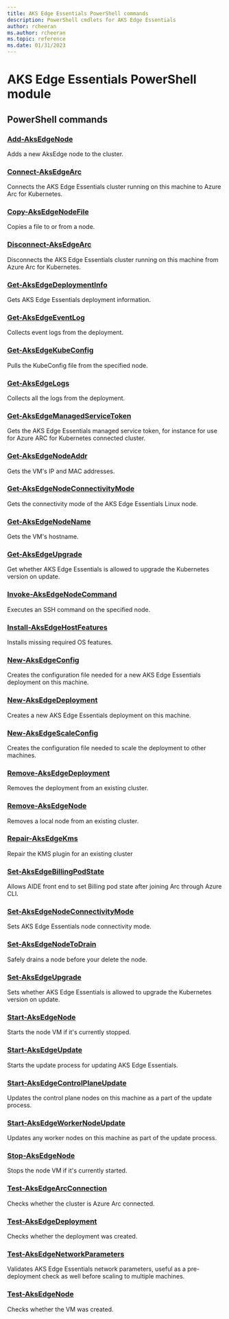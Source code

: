 ```yaml
---
title: AKS Edge Essentials PowerShell commands
description: PowerShell cmdlets for AKS Edge Essentials 
author: rcheeran
ms.author: rcheeran
ms.topic: reference
ms.date: 01/31/2023
---
```


# AKS Edge Essentials PowerShell module

## PowerShell commands

### [Add-AksEdgeNode](./add-aksedgenode.md)

Adds a new AksEdge node to the cluster.

### [Connect-AksEdgeArc](./connect-aksedgearc.md)

Connects the AKS Edge Essentials cluster running on this machine to Azure Arc for Kubernetes.

### [Copy-AksEdgeNodeFile](./copy-aksedgenodefile.md)

Copies a file to or from a node.

### [Disconnect-AksEdgeArc](./disconnect-aksedgearc.md)

Disconnects the AKS Edge Essentials cluster running on this machine from Azure Arc for Kubernetes.

### [Get-AksEdgeDeploymentInfo](./get-aksedgedeploymentinfo.md)

Gets AKS Edge Essentials deployment information.

### [Get-AksEdgeEventLog](./get-aksedgeeventlog.md)

Collects event logs from the deployment.

### [Get-AksEdgeKubeConfig](./get-aksedgekubeconfig.md)

Pulls the KubeConfig file from the specified node.

### [Get-AksEdgeLogs](./get-aksedgelogs.md)

Collects all the logs from the deployment.

### [Get-AksEdgeManagedServiceToken](./get-aksedgemanagedservicetoken.md)

Gets the AKS Edge Essentials managed service token, for instance for use for Azure ARC for Kubernetes connected cluster.

### [Get-AksEdgeNodeAddr](./get-aksedgenodeaddr.md)

Gets the VM's IP and MAC addresses.

### [Get-AksEdgeNodeConnectivityMode](./get-aksedgenodeconnectivitymode.md)

Gets the connectivity mode of the AKS Edge Essentials Linux node.

### [Get-AksEdgeNodeName](./get-aksedgenodename.md)

Gets the VM's hostname.

### [Get-AksEdgeUpgrade](./get-aksedgeupgrade.md)

Get whether AKS Edge Essentials is allowed to upgrade the Kubernetes version on update.

### [Invoke-AksEdgeNodeCommand](./invoke-aksedgenodecommand.md)

Executes an SSH command on the specified node.

### [Install-AksEdgeHostFeatures](./install-aksedgehostfeatures.md)

Installs missing required OS features.

### [New-AksEdgeConfig](./new-aksedgeconfig.md)

Creates the configuration file needed for a new AKS Edge Essentials deployment on this machine.

### [New-AksEdgeDeployment](./new-aksedgedeployment.md)

Creates a new AKS Edge Essentials deployment on this machine.

### [New-AksEdgeScaleConfig](./new-aksedgescaleconfig.md)

Creates the configuration file needed to scale the deployment to other machines.

### [Remove-AksEdgeDeployment](./remove-aksedgedeployment.md)

Removes the deployment from an existing cluster.

### [Remove-AksEdgeNode](./remove-aksedgenode.md)

Removes a local node from an existing cluster.
### [Repair-AksEdgeKms](./repair-aksedgekms.md)

Repair the KMS plugin for an existing cluster

### [Set-AksEdgeBillingPodState](./set-aksedgebillingpodstate.md)

 Allows AIDE front end to set Billing pod state after joining Arc through Azure CLI.

### [Set-AksEdgeNodeConnectivityMode](./set-aksedgenodeconnectivitymode.md)

 Sets AKS Edge Essentials node connectivity mode.

### [Set-AksEdgeNodeToDrain](./set-aksedgenodetodrain.md)

Safely drains a node before your delete the node.

### [Set-AksEdgeUpgrade](./set-aksedgeupgrade.md)

Sets whether AKS Edge Essentials is allowed to upgrade the Kubernetes version on update.

### [Start-AksEdgeNode](./start-aksedgenode.md)

Starts the node VM if it's currently stopped.

### [Start-AksEdgeUpdate](./start-aksedgeupdate.md)

Starts the update process for updating AKS Edge Essentials.

### [Start-AksEdgeControlPlaneUpdate](./start-aksedgecontrolplaneupdate.md)

Updates the control plane nodes on this machine as a part of the update process.

### [Start-AksEdgeWorkerNodeUpdate](./start-aksedgeworkernodeupdate.md)

Updates any worker nodes on this machine as part of the update process.

### [Stop-AksEdgeNode](./stop-aksedgenode.md)

Stops the node VM if it's currently started.

### [Test-AksEdgeArcConnection](./test-aksedgearcconnection.md)

Checks whether the cluster is Azure Arc connected.

### [Test-AksEdgeDeployment](./test-aksedgedeployment.md)

Checks whether the deployment was created.

### [Test-AksEdgeNetworkParameters](./test-aksedgenetworkparameters.md)

Validates AKS Edge Essentials network parameters, useful as a pre-deployment check as well before scaling to multiple machines.

### [Test-AksEdgeNode](./test-aksedgenode.md)

Checks whether the VM was created.
